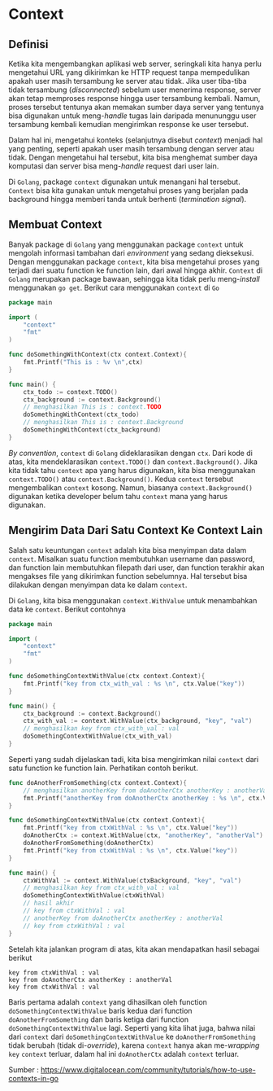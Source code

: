 # Context

## Definisi
Ketika kita mengembangkan aplikasi web server, seringkali kita hanya perlu mengetahui URL yang dikirimkan ke HTTP request tanpa mempedulikan apakah user masih tersambung ke server atau tidak. Jika user tiba-tiba tidak tersambung (*disconnected*) sebelum user menerima response, server akan tetap memproses response hingga user tersambung kembali. Namun, proses tersebut tentunya akan memakan sumber daya server yang tentunya bisa digunakan untuk meng-*handle* tugas lain daripada menununggu user tersambung kembali kemudian mengirimkan response ke user tersebut.

Dalam hal ini, mengetahui konteks (selanjutnya disebut *context*) menjadi hal yang penting, seperti apakah user masih tersambung dengan server atau tidak. Dengan mengetahui hal tersebut, kita bisa menghemat sumber daya komputasi dan server bisa meng-*handle* request dari user lain.

Di `Golang`, package `context` digunakan untuk menangani hal tersebut. `Context` bisa kita gunakan untuk mengetahui proses yang berjalan pada background hingga memberi tanda untuk berhenti (*termination signal*).

## Membuat Context
Banyak package di `Golang` yang menggunakan package `context` untuk mengolah informasi tambahan dari *environment* yang sedang dieksekusi. Dengan menggunakan package `context`, kita bisa mengetahui proses yang terjadi dari suatu function ke function lain, dari awal hingga akhir. `Context` di `Golang` merupakan package bawaan, sehingga kita tidak perlu meng-*install* menggunakan `go get`. Berikut cara menggunakan `context` di `Go`

```Go
package main

import (
	"context"
	"fmt"
)

func doSomethingWithContext(ctx context.Context){
	fmt.Printf("This is : %v \n",ctx)
}

func main() {
	ctx_todo := context.TODO()
	ctx_background := context.Background()
	// menghasilkan This is : context.TODO
	doSomethingWithContext(ctx_todo)
	// menghasilkan This is : context.Background
	doSomethingWithContext(ctx_background)
}
```

*By convention*, `context` di `Golang` dideklarasikan dengan `ctx`. Dari kode di atas, kita mendeklarasikan `context.TODO()` dan `context.Background()`. Jika kita tidak tahu `context` apa yang harus digunakan, kita bisa menggunakan `context.TODO()` atau `context.Background()`. Kedua `context` tersebut mengembalikan `context` kosong. Namun, biasanya `context.Background()` digunakan ketika developer belum tahu `context` mana yang harus digunakan.

## Mengirim Data Dari Satu Context Ke Context Lain
Salah satu keuntungan `context` adalah kita bisa menyimpan data dalam `context`. Misalkan suatu function membutuhkan username dan password, dan function lain membutuhkan filepath dari user, dan function terakhir akan mengakses file yang dikirimkan function sebelumnya. Hal tersebut bisa dilakukan dengan menyimpan data ke dalam `context`.

Di `Golang`, kita bisa menggunakan `context.WithValue` untuk menambahkan data ke `context`. Berikut contohnya

```Go
package main

import (
	"context"
	"fmt"
)

func doSomethingContextWithValue(ctx context.Context){
	fmt.Printf("key from ctx_with_val : %s \n", ctx.Value("key"))
}

func main() {
	ctx_background := context.Background()
	ctx_with_val := context.WithValue(ctx_background, "key", "val")
	// menghasilkan key from ctx_with_val : val
	doSomethingContextWithValue(ctx_with_val)
}
```

Seperti yang sudah dijelaskan tadi, kita bisa mengirimkan nilai `context` dari satu function ke function lain. Perhatikan contoh berikut.

```Go
func doAnotherFromSomething(ctx context.Context){
    // menghasilkan anotherKey from doAnotherCtx anotherKey : anotherVal
	fmt.Printf("anotherKey from doAnotherCtx anotherKey : %s \n", ctx.Value("anotherKey"))
}

func doSomethingContextWithValue(ctx context.Context){
	fmt.Printf("key from ctxWithVal : %s \n", ctx.Value("key"))
	doAnotherCtx := context.WithValue(ctx, "anotherKey", "anotherVal")
	doAnotherFromSomething(doAnotherCtx)
	fmt.Printf("key from ctxWithVal : %s \n", ctx.Value("key"))
}

func main() {
	ctxWithVal := context.WithValue(ctxBackground, "key", "val")
	// menghasilkan key from ctx_with_val : val
	doSomethingContextWithValue(ctxWithVal)
    // hasil akhir
	// key from ctxWithVal : val
	// anotherKey from doAnotherCtx anotherKey : anotherVal
	// key from ctxWithVal : val
}
```
Setelah kita jalankan program di atas, kita akan mendapatkan hasil sebagai berikut
```
key from ctxWithVal : val
key from doAnotherCtx anotherKey : anotherVal
key from ctxWithVal : val
```
Baris pertama adalah `context` yang dihasilkan oleh function `doSomethingContextWithValue` baris kedua dari function `doAnotherFromSomething` dan baris ketiga dari function `doSomethingContextWithValue` lagi. Seperti yang kita lihat juga, bahwa nilai dari `context` dari `doSomethingContextWithValue` ke `doAnotherFromSomething` tidak berubah (tidak di-*override*), karena `context` hanya akan me-*wrapping* `key` `context` terluar, dalam hal ini `doAnotherCtx` adalah `context` terluar.

Sumber : https://www.digitalocean.com/community/tutorials/how-to-use-contexts-in-go

